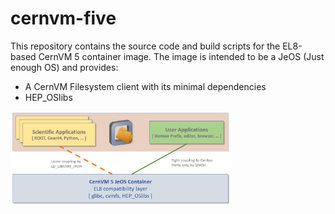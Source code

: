 # cernvm-five

This repository contains the source code and build scripts for the EL8-based CernVM 5 container image. 
The image is intended to be a JeOS (Just enough OS) and provides:

 - A CernVM Filesystem client with its minimal dependencies
 - HEP_OSlibs
 


<img src="./graphics/architecture.png" title="" style="max-width: 70%;"  />

